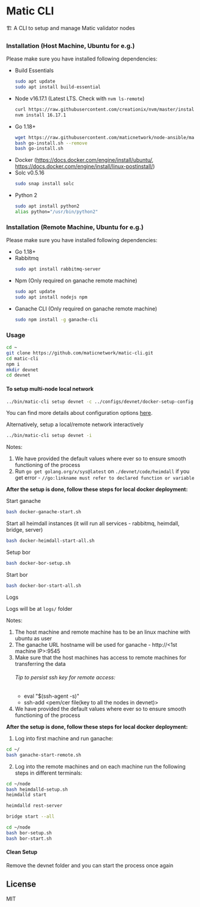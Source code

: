 # Matic CLI

🏗 A CLI to setup and manage Matic validator nodes

### Installation (Host Machine, Ubuntu for e.g.)

Please make sure you have installed following dependencies:

* Build Essentials
    ```bash
    sudo apt update
    sudo apt install build-essential
    ```
* Node v16.17.1 (Latest LTS. Check with `nvm ls-remote`)
    ```bash
    curl https://raw.githubusercontent.com/creationix/nvm/master/install.sh | bash
    nvm install 16.17.1
    ```
* Go 1.18+
    ```bash
    wget https://raw.githubusercontent.com/maticnetwork/node-ansible/master/go-install.sh
    bash go-install.sh --remove
    bash go-install.sh
    ```
* Docker (https://docs.docker.com/engine/install/ubuntu/, https://docs.docker.com/engine/install/linux-postinstall/)
* Solc v0.5.16
    ```bash
    sudo snap install solc
    ```
* Python 2
    ```bash
    sudo apt install python2
    alias python="/usr/bin/python2"
    ```

### Installation (Remote Machine, Ubuntu for e.g.)

Please make sure you have installed following dependencies:

* Go 1.18+
* Rabbitmq
    ```bash
    sudo apt install rabbitmq-server
    ```
* Npm (Only required on ganache remote machine)
    ```bash
    sudo apt update
    sudo apt install nodejs npm
    ```
* Ganache CLI (Only required on ganache remote machine)
    ```bash
    sudo npm install -g ganache-cli
    ```

### Usage

```bash
cd ~
git clone https://github.com/maticnetwork/matic-cli.git
cd matic-cli
npm i
mkdir devnet
cd devnet
```

#### To setup multi-node local network

```bash
../bin/matic-cli setup devnet -c ../configs/devnet/docker-setup-config.yaml
```

You can find more details about configuration options [here](configs/README.md).

Alternatively, setup a local/remote network interactively

```bash
../bin/matic-cli setup devnet -i
```

Notes:
1. We have provided the default values where ever so to ensure smooth functioning of the process
2.  Run `go get golang.org/x/sys@latest` on `./devnet/code/heimdall` if you get error - `//go:linkname must refer to declared function or variable`

**After the setup is done, follow these steps for local docker deployment:**

Start ganache
```bash
bash docker-ganache-start.sh
```

Start all heimdall instances (it will run all services - rabbitmq, heimdall, bridge, server)
```bash
bash docker-heimdall-start-all.sh
```

Setup bor
```bash
bash docker-bor-setup.sh
```

Start bor
```bash
bash docker-bor-start-all.sh
```

Logs

Logs will be at `logs/` folder

Notes:
1. The host machine and remote machine has to be an linux machine with ubuntu as user
2. The ganache URL hostname will be used for ganache - http://<1st machine IP>:9545
3. Make sure that the host machines has access to remote machines for transferring the data
    ###### Tip to persist ssh key for remote access: 
    - eval "$(ssh-agent -s)"
    - ssh-add <pem/cer file(key to all the nodes in devnet)>
4. We have provided the default values where ever so to ensure smooth functioning of the process

**After the setup is done, follow these steps for local docker deployment:**

1. Log into first machine and run ganache:
```bash
cd ~/
bash ganache-start-remote.sh
```

2. Log into the remote machines and on each machine run the following steps in different terminals:
```bash
cd ~/node
bash heimdalld-setup.sh
heimdalld start
```

```bash
heimdalld rest-server
```

```bash
bridge start --all
```

```bash
cd ~/node
bash bor-setup.sh
bash bor-start.sh
```

#### Clean Setup

Remove the devnet folder and you can start the process once again

## License

MIT
